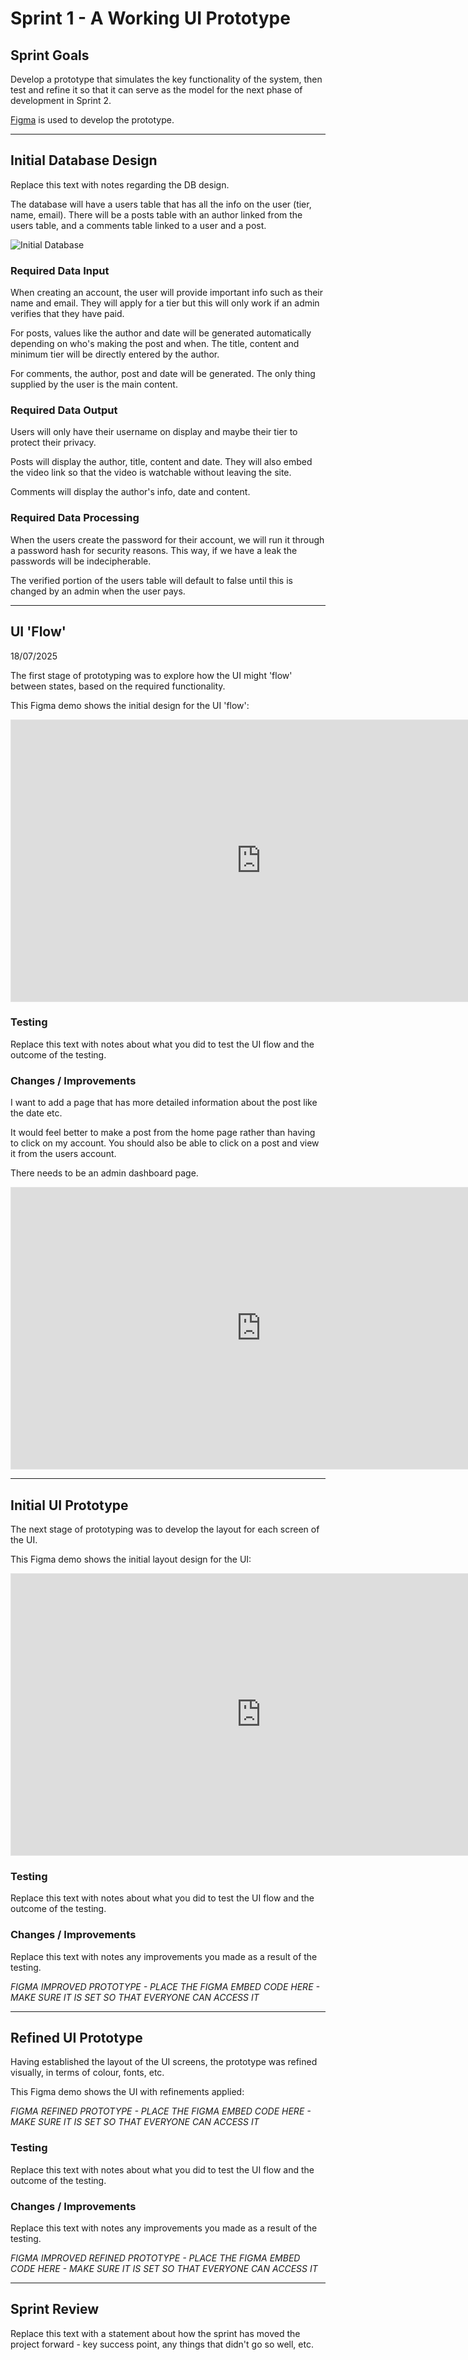 # Sprint 1 - A Working UI Prototype


## Sprint Goals

Develop a prototype that simulates the key functionality of the system, then test and refine it so that it can serve as the model for the next phase of development in Sprint 2.

[Figma](https://www.figma.com/) is used to develop the prototype.


---

## Initial Database Design

Replace this text with notes regarding the DB design.

The database will have a users table that has all the info on the user (tier, name, email). 
There will be a posts table with an author linked from the users table, and a comments table linked to a user and a post.

![Initial Database](screenshots/db1.png)

### Required Data Input

When creating an account, the user will provide important info such as their name and email. They will apply for a tier but this will only work if an admin verifies that they have paid.

For posts, values like the author and date will be generated automatically depending on who's making the post and when. The title, content and minimum tier will be directly entered by the author.

For comments, the author, post and date will be generated. The only thing supplied by the user is the main content.

### Required Data Output

Users will only have their username on display and maybe their tier to protect their privacy.

Posts will display the author, title, content and date. They will also embed the video link so that the video is watchable without leaving the site.

Comments will display the author's info, date and content.

### Required Data Processing

When the users create the password for their account, we will run it through a password hash for security reasons. This way, if we have a leak the passwords will be indecipherable.

The verified portion of the users table will default to false until this is changed by an admin when the user pays.


---

## UI 'Flow'

18/07/2025

The first stage of prototyping was to explore how the UI might 'flow' between states, based on the required functionality.

This Figma demo shows the initial design for the UI 'flow':

<iframe style="border: 1px solid rgba(0, 0, 0, 0.1);" width="800" height="450" src="https://embed.figma.com/proto/tIPZUMTlOK6tkU3U4MgK0q/300DTD-Finance-1?node-id=1-3&p=f&scaling=min-zoom&content-scaling=fixed&page-id=0%3A1&starting-point-node-id=1%3A3&embed-host=share" allowfullscreen></iframe>


### Testing

Replace this text with notes about what you did to test the UI flow and the outcome of the testing.

### Changes / Improvements

I want to add a page that has more detailed information about the post like the date etc.

It would feel better to make a post from the home page rather than having to click on my account. You should also be able to click on a post and view it from the users account.

There needs to be an admin dashboard page.

<iframe style="border: 1px solid rgba(0, 0, 0, 0.1);" width="800" height="450" src="https://embed.figma.com/proto/aN2B4ynyy9LErcBxPE8BQN/300DTD-Finance-1.5?node-id=1-3&p=f&scaling=min-zoom&content-scaling=fixed&page-id=0%3A1&starting-point-node-id=1%3A3&embed-host=share" allowfullscreen></iframe>


---

## Initial UI Prototype

The next stage of prototyping was to develop the layout for each screen of the UI.

This Figma demo shows the initial layout design for the UI:

<iframe style="border: 1px solid rgba(0, 0, 0, 0.1);" width="800" height="450" src="https://embed.figma.com/proto/LlO1ZkvAgD5UHY4UPaY7y2/300DTD-Finance-2?scaling=scale-down&content-scaling=fixed&page-id=0%3A1&node-id=2002-2&starting-point-node-id=2002%3A2&embed-host=share" allowfullscreen></iframe>

### Testing

Replace this text with notes about what you did to test the UI flow and the outcome of the testing.

### Changes / Improvements

Replace this text with notes any improvements you made as a result of the testing.

*FIGMA IMPROVED PROTOTYPE - PLACE THE FIGMA EMBED CODE HERE - MAKE SURE IT IS SET SO THAT EVERYONE CAN ACCESS IT*


---

## Refined UI Prototype

Having established the layout of the UI screens, the prototype was refined visually, in terms of colour, fonts, etc.

This Figma demo shows the UI with refinements applied:

*FIGMA REFINED PROTOTYPE - PLACE THE FIGMA EMBED CODE HERE - MAKE SURE IT IS SET SO THAT EVERYONE CAN ACCESS IT*

### Testing

Replace this text with notes about what you did to test the UI flow and the outcome of the testing.

### Changes / Improvements

Replace this text with notes any improvements you made as a result of the testing.

*FIGMA IMPROVED REFINED PROTOTYPE - PLACE THE FIGMA EMBED CODE HERE - MAKE SURE IT IS SET SO THAT EVERYONE CAN ACCESS IT*


---

## Sprint Review

Replace this text with a statement about how the sprint has moved the project forward - key success point, any things that didn't go so well, etc.

